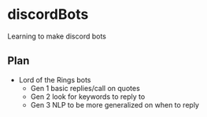 # discordBots
Learning to make discord bots

## Plan

* Lord of the Rings bots
  * Gen 1 basic replies/call on quotes
  * Gen 2 look for keywords to reply to
  * Gen 3 NLP to be more generalized on when to reply
